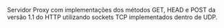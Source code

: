 Servidor Proxy com implementações dos métodos GET, HEAD e POST da versão 1.1 do HTTP utilizando sockets TCP implementados dentro de UDP.
